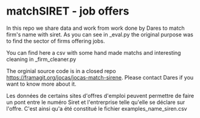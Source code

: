 # matchSIRET - job offers

In this repo we share data and work from work done by Dares to match firm's name with siret. As you can see in _eval.py the original purpose was to find the sector of firms offering jobs. 

You can find here a csv with some hand made matchs and interesting cleaning in _firm_cleaner.py

The orginial source code is in a closed repo https://framagit.org/jocas/jocas-match-sirene. Please contact Dares if you want to know more about it.

Les données de certains sites d'offres d'emploi peuvent permettre de faire un pont entre le numéro Siret et l'entrerprise telle qu'elle se déclare sur l'offre. C'est ainsi qu'a été constitué le fichier
examples_name_siren.csv 

